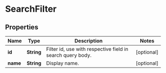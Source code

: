 

# SearchFilter


## Properties

| Name | Type | Description | Notes |
|------------ | ------------- | ------------- | -------------|
|**id** | **String** | Filter id, use with respective field in search query body. |  [optional] |
|**name** | **String** | Display name. |  [optional] |



